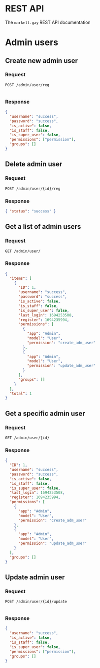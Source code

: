 # REST API

The `markett.gay` REST API documentation

# Admin users

## Create new admin user

### Request

`POST /admin/user/reg`

```json

```

### Response

```json
{
  "username": "success",
  "password": "success",
  "is_active": false,
  "is_staff": false,
  "is_super_user": false,
  "permissions": ["permission"],
  "groups": []
}
```

## Delete admin user

### Request

`POST /admin/user/{id}/reg`

### Response

```json
{ "status": "success" }
```

## Get a list of admin users

### Request

`GET /admin/user/`

### Response

```json
{
  "items": [
    {
      "ID": 1,
      "username": "success",
      "password": "success",
      "is_active": false,
      "is_staff": false,
      "is_super_user": false,
      "last_login": 1694253508,
      "register": 1694235994,
      "permissions": [
        {
          "app": "Admin",
          "model": "User",
          "permission": "create_adm_user"
        },
        {
          "app": "Admin",
          "model": "User",
          "permission": "update_adm_user"
        }
      ],
      "groups": []
    }
  ],
  "total": 1
}
```

## Get a specific admin user

### Request

`GET /admin/user/{id}`

### Response

```json
{
  "ID": 1,
  "username": "success",
  "password": "success",
  "is_active": false,
  "is_staff": false,
  "is_super_user": false,
  "last_login": 1694253508,
  "register": 1694235994,
  "permissions": [
    {
      "app": "Admin",
      "model": "User",
      "permission": "create_adm_user"
    },
    {
      "app": "Admin",
      "model": "User",
      "permission": "update_adm_user"
    }
  ],
  "groups": []
}
```

## Update admin user

### Request

`POST /admin/user/{id}/update`

```json

```

### Response

```json
{
  "username": "success",
  "is_active": false,
  "is_staff": false,
  "is_super_user": false,
  "permissions": ["permission"],
  "groups": []
}
```
